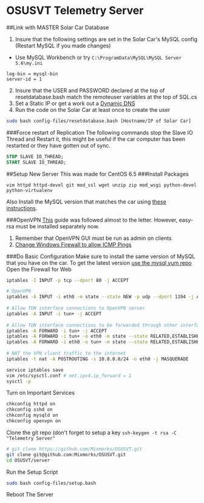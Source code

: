 OSUSVT Telemetry Server
=======================
##Link with MASTER Solar Car Database
1. Insure that the following settings are set in the Solar Car's MySQL config (Restart MySQL if you made changes)
  * Use MySQL Workbench or try `C:\ProgramData\MySQL\MySQL Server 5.6\my.ini`
```
log-bin = mysql-bin
server-id = 1
```
2. Insure that the USER and PASSWORD declared at the top of resetdatabase.bash match the remoteuser variables at the top of SQL.cs
3. Set a Static IP or get a work out a [Dynamic DNS](http://www.dnsdynamic.org/)
4. Run the code on the Solar Car at least once to create the user
```bash
sudo bash config-files/resetdatabase.bash [Hostname/IP of Solar Car]
```
###Force restart of Replication
The following commands stop the Slave IO Thread and Restart it, this might be useful if the car computer has been restarted or they have gotten out of sync.
```sql
STOP SLAVE IO_THREAD;
START SLAVE IO_THREAD;
```

##Setup New Server
This was made for CentOS 6.5
###Install Packages
```
vim httpd httpd-devel git mod_ssl wget unzip zip mod_wsgi python-devel python-virtualenv
```
Also Install the MySQL version that matches the car using [these instructions](https://www.digitalocean.com/community/articles/how-to-install-mysql-5-6-from-official-yum-repositories).

###OpenVPN
[This](https://www.digitalocean.com/community/articles/how-to-setup-and-configure-an-openvpn-server-on-centos-6) guide was followed almost to the letter. However, easy-rsa must be installed separately now.
1. Remember that OpenVPN GUI must be run as admin on clients
2. [Change Windows Firewall to allow ICMP Pings](http://technet.microsoft.com/en-us/library/cc749323(v=ws.10).aspx)

###Do Basic Configuration
Make sure to install the same version of MySQL that you have on the car. To get the latest version [use the mysql yum repo](http://dev.mysql.com/doc/mysql-repo-excerpt/5.6/en/updating-yum-repo.html)
Open the Firewall for Web
```bash
iptables -I INPUT -p tcp --dport 80 -j ACCEPT

# OpenVPN
iptables -A INPUT -i eth0 -m state --state NEW -p udp --dport 1194 -j ACCEPT
 
# Allow TUN interface connections to OpenVPN server
iptables -A INPUT -i tun+ -j ACCEPT
 
# Allow TUN interface connections to be forwarded through other interfaces
iptables -A FORWARD -i tun+ -j ACCEPT
iptables -A FORWARD -i tun+ -o eth0 -m state --state RELATED,ESTABLISHED -j ACCEPT
iptables -A FORWARD -i eth0 -o tun+ -m state --state RELATED,ESTABLISHED -j ACCEPT
 
# NAT the VPN client traffic to the internet
iptables -t nat -A POSTROUTING -s 10.8.0.0/24 -o eth0 -j MASQUERADE

service iptables save
vim /etc/sysctl.conf # net.ipv4.ip_forward = 1
sysctl -p
```
Turn on Important Services
```bash
chkconfig httpd on
chkconfig sshd on
chkconfig mysqld on
chkconfig openvpn on
```
Clone the git repo (don't forget to setup a key `ssh-keygen -t rsa -C "Telemetry Server"`
```bash
# git clone https://github.com/Mixmorks/OSUSVT.git
git clone git@github.com:Mixmorks/OSUSVT.git
cd OSUSVT/server
```
Run the Setup Script
```bash
sudo bash config-files/setup.bash
```
Reboot The Server